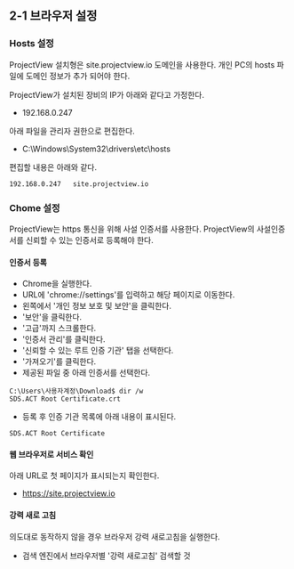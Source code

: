 ## 2-1 브라우저 설정
### Hosts 설정
ProjectView 설치형은 site.projectview.io 도메인을 사용한다.
개인 PC의 hosts 파일에 도메인 정보가 추가 되어야 한다.

ProjectView가 설치된 장비의 IP가 아래와 같다고 가정한다.
* 192.168.0.247

아래 파일을 관리자 권한으로 편집한다.
* C:\Windows\System32\drivers\etc\hosts

편집할 내용은 아래와 같다.
```
192.168.0.247   site.projectview.io
```

### Chome 설정
ProjectView는 https 통신을 위해 사설 인증서를 사용한다.
ProjectView의 사설인증서를 신뢰할 수 있는 인증서로 등록해야 한다.

#### 인증서 등록

* Chrome을 실행한다.
* URL에 'chrome://settings'를 입력하고 해당 페이지로 이동한다.
* 왼쪽에서 '개인 정보 보호 및 보안'을 클릭한다.
* '보안'을 클릭한다.
* '고급'까지 스크롤한다.
* '인증서 관리'를 클릭한다.
* '신뢰할 수 있는 루트 인증 기관' 탭을 선택한다.
* '가져오기'를 클릭한다.
* 제공된 파일 중 아래 인증서를 선택한다.

```
C:\Users\사용자계정\Download$ dir /w
SDS.ACT Root Certificate.crt
```

* 등록 후 인증 기관 목록에 아래 내용이 표시된다.

```
SDS.ACT Root Certificate
```

#### 웹 브라우저로 서비스 확인

아래 URL로 첫 페이지가 표시되는지 확인한다.

* https://site.projectview.io

#### 강력 새로 고침

의도대로 동작하지 않을 경우 브라우저 강력 새로고침을 실행한다.

* 검색 엔진에서 브라우저별 '강력 새로고침' 검색할 것
